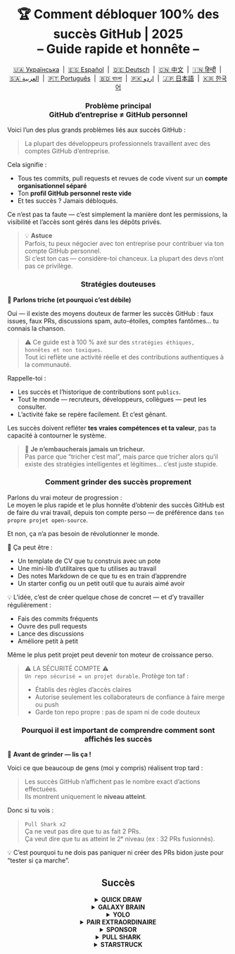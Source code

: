 <h1 align="center">
   🏆 Comment débloquer 100% des succès GitHub | 2025<br/>
   – Guide rapide et honnête –
</h1>

<div align="center">
  <a href="README_UA.md">🇺🇦 Українська</a> &nbsp;|&nbsp;
  <a href="README_ES.md">🇪🇸 Español</a> &nbsp;|&nbsp;
  <a href="README_DE.md">🇩🇪 Deutsch</a> &nbsp;|&nbsp;
  <a href="README_ZH.md">🇨🇳 中文</a> &nbsp;|&nbsp;
  <a href="README_HI.md">🇮🇳 हिन्दी</a> &nbsp;|&nbsp;
  <a href="README_AR.md">🇸🇦 العربية</a> &nbsp;|&nbsp;
  <a href="README_PT.md">🇵🇹 Português</a> &nbsp;|&nbsp;
  <a href="README_BN.md">🇧🇩 বাংলা</a> &nbsp;|&nbsp;
  <a href="README_UR.md">🇵🇰 اردو</a> &nbsp;|&nbsp;
  <a href="README_JA.md">🇯🇵 日本語</a> &nbsp;|&nbsp;
  <a href="README_KO.md">🇰🇷 한국어</a>
</div>

<h3 align="center">
   Problème principal<br/>
   GitHub d’entreprise ≠ GitHub personnel
</h3>

Voici l’un des plus grands problèmes liés aux succès GitHub :

> La plupart des développeurs professionnels travaillent avec des comptes GitHub d’entreprise.

Cela signifie :
- Tous tes commits, pull requests et revues de code vivent sur un **compte organisationnel séparé**
- Ton **profil GitHub personnel reste vide**
- Et tes succès ? Jamais débloqués.

Ce n’est pas ta faute — c’est simplement la manière dont les permissions, la visibilité et l’accès sont gérés dans les dépôts privés.

> 💡 **Astuce**  
> Parfois, tu peux négocier avec ton entreprise pour contribuer via ton compte GitHub personnel.  
> Si c’est ton cas — considère-toi chanceux. La plupart des devs n’ont pas ce privilège.

<h3 align="center">Stratégies douteuses</h3>

🚫 <b>Parlons triche (et pourquoi c’est débile)</b>

Oui — il existe des moyens douteux de farmer les succès GitHub : faux issues, faux PRs, discussions spam, auto-étoiles, comptes fantômes… tu connais la chanson.

> ⚠️ Ce guide est à 100 % axé sur des <code>stratégies éthiques, honnêtes et non toxiques</code>.  
> Tout ici reflète une activité réelle et des contributions authentiques à la communauté.

Rappelle-toi :
- Les succès et l’historique de contributions sont <code>publics</code>.
- Tout le monde — recruteurs, développeurs, collègues — peut les consulter.
- L’activité fake se repère facilement. Et c’est gênant.

Les succès doivent refléter <strong>tes vraies compétences et ta valeur</strong>, pas ta capacité à contourner le système.

> 💬 <strong>Je n’embaucherais jamais un tricheur.</strong><br>
> Pas parce que “tricher c’est mal”, mais parce que tricher alors qu’il existe des stratégies intelligentes et légitimes… c’est juste stupide.

<h3 align="center">Comment grinder des succès proprement</h3>

Parlons du vrai moteur de progression :  
Le moyen le plus rapide et le plus honnête d’obtenir des succès GitHub est de faire du vrai travail, depuis ton compte perso — de préférence dans <code>ton propre projet open-source</code>.

Et non, ça n’a pas besoin de révolutionner le monde.

🎯 Ça peut être :
- Un template de CV que tu construis avec un pote
- Une mini-lib d’utilitaires que tu utilises au travail
- Des notes Markdown de ce que tu es en train d’apprendre
- Un starter config ou un petit outil que tu aurais aimé avoir

💡 L’idée, c’est de créer quelque chose de concret — et d’y travailler régulièrement :
* Fais des commits fréquents
* Ouvre des pull requests
* Lance des discussions
* Améliore petit à petit

Même le plus petit projet peut devenir ton moteur de croissance perso.

> ⚠️ LA SÉCURITÉ COMPTE ⚠️  
> <code>Un repo sécurisé = un projet durable</code>. Protège ton taf :
> * Établis des règles d’accès claires
> * Autorise seulement les collaborateurs de confiance à faire merge ou push
> * Garde ton repo propre : pas de spam ni de code douteux

<h3 align="center">Pourquoi il est important de comprendre comment sont affichés les succès</h3>

🧠 <b>Avant de grinder — lis ça !</b>

Voici ce que beaucoup de gens (moi y compris) réalisent trop tard :

> Les succès GitHub n’affichent pas le nombre exact d’actions effectuées.  
> Ils montrent uniquement le <strong>niveau atteint</strong>.

Donc si tu vois :

> <code>Pull Shark x2</code>  
> Ça ne veut pas dire que tu as fait 2 PRs.  
> Ça veut dire que tu as atteint le 2ᵉ niveau (ex : 32 PRs fusionnés).

💡 C’est pourquoi tu ne dois pas paniquer ni créer des PRs bidon juste pour “tester si ça marche”.

<h2 align="center">Succès</h2>

<details>
    <summary align="center"><b>QUICK DRAW</b></summary>
<blockquote>Ferme un issue ou un PR dans les 5 minutes après l’avoir ouvert.</blockquote>
<div align="center">
    <img src="../badges/quick-draw.png" alt="QuickDraw" width="140">
</div>

Soyons honnêtes — c’est plus un mème qu’un vrai exploit 😅  
Il est si facile à obtenir qu’on n’ose presque pas le compter… mais bon, ça reste un badge sur ton profil !

<ol>
    <li>Crée une pull request</li>
    <li>Ferme-la immédiatement</li>
</ol>

<blockquote>
   <b>⚠️ Pas besoin de faux PRs. ⚠️</b><br/>
   Ferme et rouvre simplement n’importe quel vrai PR pendant ton travail — ça compte aussi.
</blockquote>
</details>

<details>
    <summary align="center"><b>GALAXY BRAIN</b></summary>
<blockquote>Fais accepter ta réponse dans une discussion GitHub.</blockquote>
<div align="center">
    <img src="../badges/galaxy-brain.png" alt="Galaxy Brain">
</div>

Galaxy Brain récompense les personnes qui donnent des <strong>réponses réellement utiles</strong> dans les discussions.  
Si l’auteur du sujet marque ta réponse comme acceptée — le badge est à toi.

Tu peux très bien farmer ce succès dans ton propre repo open-source.  
Ce n’est pas seulement légitime — c’est aussi une <strong>pratique bénéfique</strong> pour toute équipe.

Tu apprendras à :
<ul>
    <li>Structurer ta communication et la rendre facile à retrouver</li>
    <li>Centraliser les décisions importantes dans un lieu visible</li>
    <li>Garder toute l’équipe alignée et informée</li>
</ul>

🚀 Houston, on a un problème ! 🚀  
Même si ta réponse est utile et résout le souci — elle est rarement marquée comme acceptée.  
Les rappels sont souvent ignorés, et tu finis ghosté. Brutal, mais vrai.

Alors au lieu de dépendre d’inconnus, essaie plutôt ça :
> Farme Galaxy Brain dans un <strong>environnement contrôlé</strong> :
* Collabore avec des amis ou collègues
* Réponds à leurs vraies questions
* Demande-leur de marquer ta réponse comme acceptée si elle les aide

`🧩 Stratégie 1 : Résous le problème de ton pote`

<ol>
    <li>Trouve des repos publics liés à ton stack</li>
    <li>Vérifie si les Discussions sont activées</li>
    <li>Quand un ami pose une question que tu sais résoudre — aide-le</li>
    <li>Une fois le problème réglé :
         <ul>
            <li>Demande-lui de créer une discussion dans le repo en question avec le brief que tu lui fournis</li>
            <li>Rédige ta réponse dans cette discussion</li>
            <li>Demande-lui de la marquer comme acceptée</li>
         </ul>
    </li>
</ol>

✅ Cette stratégie est honnête, utile et produit des ressources durables pour la communauté.

`🛠️ Stratégie 2 : Utilise Discussions dans ton propre repo`

Si tu maintiens un projet open-source, <code>déplace la communication importante dans GitHub Discussions</code>.

1. Active Discussions dans les paramètres du repo
2. À chaque décision ou débat — crée un thread public
3. Partage des réponses claires, constructives, qui aident à trancher
4. Si quelqu’un d’autre a lancé le sujet — ta réponse peut être marquée comme acceptée

✅ Cette stratégie :
- Crée un historique de décisions transparent
- Montre ton leadership
- Garde ton équipe synchronisée
- Et oui — elle te donne le badge
</details>

<details>
    <summary align="center"><b>YOLO</b></summary>

> Merge un pull request <code>sans review</code>.
<div align="center">
    <img src="../badges/yolo.png" alt="YOLO" width="140">
</div>

Celui-là, c’est tout ou rien — vitesse et confiance... ou pure témérité 😅  
Tu n’as besoin de le faire qu’une seule fois, donc voici la manière la plus propre :

<ol>
    <li>Fais une petite modification à faible risque dans ton projet. Par exemple :</li>
    <ul>
        <li>Correction de lint</li>
        <li>Patch rapide d’une ligne</li>
        <li>Mini ajout utile dans <code>README.md</code></li>
        <li>Commit initial avec config ou <code>git init</code></li>
    </ul>
    <li>Crée une pull request</li>
    <li>Merge-la toi-même sans demander de review</li>
</ol>

<blockquote>
   ⚠️ <b>ATTENTION : NE FAIS PAS DE YOLO EN PROD</b> ⚠️<br/>
   Merge simplement un PR avec ton commit initial sans review 😉  
   C’est clean, honnête et parfaitement légitime.
</blockquote>
</details>

<details>
    <summary align="center"><b>PAIR EXTRAORDINAIRE</b></summary>
<blockquote>Merge un pull request avec un commit co-signé.</blockquote>
<div align="center">
    <img src="../badges/pair-extraordinaire.png" alt="Pair Extraordinaire">
</div>

Travailler à deux améliore tout — même les succès GitHub.  
Pour débloquer ce badge, il faut pratiquer du vrai pair programming, transparent et honnête.

<ol>
    <li>Fais équipe avec un·e collaborateur·rice sur ton projet open-source. Codez ensemble, échangez vos idées, relisez-vous mutuellement.</li>
    <li>Ajoute une annotation de co-auteur dans ton message de commit :<br>
        <code>Co-authored-by: johnDoe &lt;johnDoe@example.com&gt;</code><br>
        <ul>
            <li><code>johnDoe</code> = nom d’utilisateur GitHub (depuis l’URL du profil)</li>
            <li><code>johnDoe@example.com</code> = email lié à son compte GitHub</li>
        </ul>
    </li>
    <li>Crée un PR et merge-le</li>
</ol>

C’est l’un des succès les plus intéressants car il repose à 100 % sur la collaboration.  
Le pair programming accélère l’apprentissage et améliore la qualité du code grâce au dialogue en temps réel.

> ⚙️ <strong>Astuce 0 : Automatise-le</strong><br>
> Crée un modèle de message de commit dans ton IDE avec `Co-authored-by:` déjà intégré.  
> Zéro oubli, zéro faute.

> 🦈 <strong>Astuce 1 : Active <code>Pull Shark</code> en parallèle</strong><br>
> Si ton partenaire merge le PR — tu avances aussi vers le badge <strong>Pull Shark</strong>.  
> Deux pour le prix d’un — alternez les rôles intelligemment !
</details>

<details>
    <summary align="center"><b>SPONSOR</b></summary>
<blockquote>🐺 Lance une pièce à ton sorceleur</blockquote>
<div align="center">
    <img src="../badges/sponsor.png" alt="Sponsor" width="140">
</div>

Soutiens un développeur ou un projet open-source financièrement via GitHub Sponsors.

<div align="center">
   <br/>
   Pour obtenir ce badge, il suffit de faire un don à n’importe quelle initiative open-source.<br/>
   Peut-être un outil que tu utilises tous les jours.<br/>
   Peut-être un repo qui t’a déjà sauvé tout un week-end.<br/>
   Ou simplement un·e dev que tu respectes vraiment.<br/>
   <br/>
</div>

💡 Même un petit don fait une grande différence. C’est une manière de montrer ton respect, ta reconnaissance, et de garder l’esprit open-source vivant.

> ❤️ Si ce guide t’a été utile — n’hésite pas à `sponsoriser ce repo`.  
> C’est la meilleure façon de dire “merci” pour l’effort fourni.
</details>

<details>
    <summary align="center"><b>PULL SHARK</b></summary>
<blockquote>Fais merger ta pull request par quelqu’un d’autre.</blockquote>
<div align="center">
    <img src="../badges/pull-shark.png" alt="Pull Shark">
</div>

Le plus simple pour commencer, c’est de travailler sur ton propre projet open-source — comme on en a parlé plus haut.  
Crée des pull requests utiles et concrètes, puis demande à tes collaborateurs de les reviewer et de les merger.

⭐ C’est l’un des **badges les plus formateurs** sur GitHub — il t’oblige à écrire du code propre, testable et facile à relire.

> 💡 **Astuce 0 : Fais des PRs petites et atomiques**  
Beaucoup de débutants tombent dans le piège du “méga PR” : tout mettre dans un seul pull énorme.  
Mais pour vraiment progresser (et débloquer Pull Shark), tu dois apprendre à faire des PRs petites, bien ciblées.  
Ça veut dire : <code>bien cadrées, lisibles, faciles à tester et à reviewer</code>.  
Ce n’est pas juste pour le badge — <strong>c’est comme ça qu’on code en pro</strong>.

> 🤝 **Astuce 1 : Gagne aussi “Pair Extraordinaire”**  
> Fais équipe avec un collègue. Codez ensemble, relisez-vous, échangez.  
> Ensuite, ajoute simplement le tag <code>Co-authored-by:</code> pour refléter le travail commun.  
> Vous avancerez tous les deux vers deux succès en même temps. Astucieux, non ?

> 🎯 **Astuce 2 : Offre des YOLOs**  
> Si tu as créé une mini PR bien safe — laisse ton collègue la merger <em>sans review</em> pour qu’il décroche son badge YOLO.  
> Tu offres de la valeur — il reçoit un succès. <code>gagnant-gagnant</code> !
</details>

<details>
    <summary align="center"><b>STARSTRUCK</b></summary>
<blockquote>Crée un repo qui reçoit beaucoup d’étoiles.</blockquote>
<div align="center">
    <img src="../badges/starstruck.png" alt="Starstruck">
</div>

C’est l’un des succès les plus durs et les plus respectés sur GitHub.  
Il reflète ton impact dans la communauté et ne peut pas s’obtenir par des actions routinières.  
Recruteurs et développeurs y accordent beaucoup d’importance.

Il n’y a pas de checklist ni de raccourci pour l’obtenir —  
Tu dois simplement identifier un vrai problème que la communauté rencontre… et le résoudre. Point.

🎯 Je vois deux pistes réalistes :

<ol>
    <li><strong>Créer un vrai produit logiciel</strong><br>
        Soyons clairs — il faut non seulement de grosses compétences, mais aussi des années d’expérience pour détecter un vrai besoin.  
        Probablement pas pour ton premier repo.
    </li>
    <li><strong>Créer un repo avec une vraie valeur ajoutée</strong><br>
        Par exemple : une bonne documentation, un starter config utile, un petit outil en ligne de commande, ou une liste “awesome”.
    </li>
</ol>

<blockquote><strong>⭐ Allez, lâche une étoile frérot ⭐</strong><br>
Ce repo est un bon exemple de ressource faite pour la communauté.  
Si ce guide t’a aidé — pense à lui laisser une étoile 🫡
</blockquote>

---

### 🧠 Comment trouver une idée “worthy of stars” ?

Concentre-toi sur les douleurs. Apprends à les remarquer. Voici où chercher :

1. **Suggestions Google** — regarde ce que les gens recherchent :  
   `"github how to..."`, `"vite storybook setup..."`, etc.

2. **Issues et discussions** dans tes frameworks préférés :  
   Si une question récolte plein de 👍 — c’est un vrai besoin.

3. **Écoute la frustration** — chaque fois que quelqu’un dit :  
   *“C’est relou !”* ou *“J’aimerais tellement que ça existe…”* — c’est un signal.

Ensuite c’est simple : **propose une solution**.  
Emballe-la dans un repo propre avec un bon README — et partage-la.

</details>
